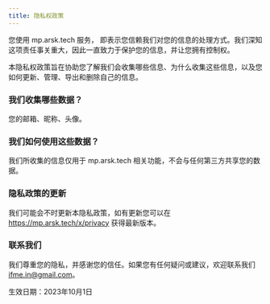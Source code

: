 ```yaml
---
title: 隐私权政策
---
```


您使用 mp.arsk.tech 服务， 即表示您信赖我们对您的信息的处理方式。我们深知这项责任事关重大，因此一直致力于保护您的信息，并让您拥有控制权。

本隐私权政策旨在协助您了解我们会收集哪些信息、为什么收集这些信息，以及您如何更新、管理、导出和删除自己的信息。

### 我们收集哪些数据？

您的邮箱、昵称、头像。

### 我们如何使用这些数据？

我们所收集的信息仅用于 mp.arsk.tech 相关功能，不会与任何第三方共享您的数据。

### 隐私政策的更新

我们可能会不时更新本隐私政策，如有更新您可以在  https://mp.arsk.tech/x/privacy 获得最新版本。

### 联系我们

我们尊重您的隐私，并感谢您的信任。如果您有任何疑问或建议，欢迎联系我们 ifme.in@gmail.com。

生效日期：2023年10月1日
